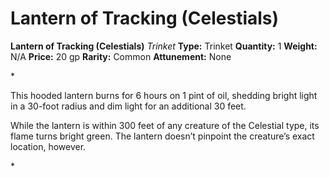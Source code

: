 # Lantern of Tracking (Celestials)

**Lantern of Tracking (Celestials)**
_Trinket_
**Type:** Trinket
**Quantity:** 1
**Weight:** N/A
**Price:** 20 gp
**Rarity:** Common
**Attunement:** None

*<p>This hooded lantern burns for 6 hours on 1 pint of oil, shedding bright light in a 30-foot radius and dim light for an additional 30 feet.

While the lantern is within 300 feet of any creature of the Celestial type, its flame turns bright green. The lantern doesn’t pinpoint the creature’s exact location, however.</p>*